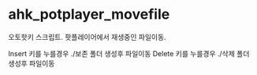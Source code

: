 # ahk_potplayer_movefile
오토핫키 스크립트. 팟플레이어에서 재생중인 파일이동.

Insert 키를 누를경우 ./보존 폴더 생성후 파일이동
Delete 키를 누를경우 ./삭제 폴더 생성후 파일이동
